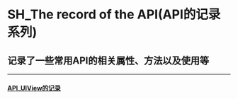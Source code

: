 # SH_The record of the API(API的记录系列)
## 记录了一些常用API的相关属性、方法以及使用等
---

#### [API_UIView的记录](http://www.jianshu.com/p/f9cb74a26c70)



	



